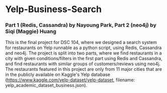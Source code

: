 # Yelp-Business-Search

### Part 1 (Redis, Cassandra) by Nayoung Park, Part 2 (neo4j) by Siqi (Maggie) Huang

This is the final project for DSC 104, where we designed a search system for restaurants on Yelp runnable as a python script, using Redis, Cassandra and neo4j.
The project is split into two parts, where we find restaurants in a city with given conditions/filters in the first part using Redis and Cassandra, and find restaurants with similar groups of customers/reviews using neo4j.
The restaurants featured in this project are only from 11 major cities that are in the publicly available on Kaggle's Yelp database (https://www.kaggle.com/yelp-dataset/yelp-dataset, filename: yelp_academic_dataset_business.json).
